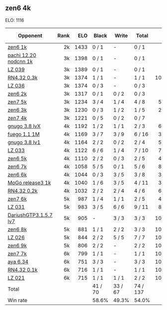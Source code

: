 ## zen6 4k ##

ELO: 1116

Opponent | Rank | ELO | Black | Write | Total | Win rate
---------|-----:|----:|-------|-------|-------|-------:
[zen6 1k](zen6%201k.md) | 2k | 1433 | 0 / 1 | - | 0 / 1 | 0.0%
[pachi 12.20 nodcnn 1k](pachi%2012.20%20nodcnn%201k.md) | 3k | 1398 | 0 / 1 | - | 0 / 1 | 0.0%
[LZ 039](LZ%20039.md) | 3k | 1389 | 0 / 1 | - | 0 / 1 | 0.0%
[RN4.32 0.3k](RN4.32%200.3k.md) | 3k | 1374 | 1 / 1 | - | 1 / 1 | 100.0%
[LZ 036](LZ%20036.md) | 3k | 1374 | 0 / 3 | - | 0 / 3 | 0.0%
[zen6 2k](zen6%202k.md) | 3k | 1317 | 0 / 1 | 0 / 2 | 0 / 3 | 0.0%
[zen7 5k](zen7%205k.md) | 3k | 1234 | 3 / 4 | 1 / 4 | 4 / 8 | 50.0%
[zen6 3k](zen6%203k.md) | 3k | 1230 | 0 / 3 | 1 / 2 | 1 / 5 | 20.0%
[zen7 4k](zen7%204k.md) | 3k | 1221 | 0 / 5 | 0 / 2 | 0 / 7 | 0.0%
[gnugo 3.8 lvX](gnugo%203.8%20lvX.md) | 4k | 1192 | 1 / 2 | 1 / 1 | 2 / 3 | 66.7%
[fuego 1.1 1M](fuego%201.1%201M.md) | 4k | 1169 | 3 / 7 | 3 / 9 | 6 / 16 | 37.5%
[gnugo 3.8 lv1](gnugo%203.8%20lv1.md) | 4k | 1164 | 2 / 2 | 0 / 2 | 2 / 4 | 50.0%
[LZ 033](LZ%20033.md) | 4k | 1122 | 6 / 6 | 1 / 4 | 7 / 10 | 70.0%
[zen6 5k](zen6%205k.md) | 4k | 1110 | 2 / 2 | 0 / 3 | 2 / 5 | 40.0%
[zen6 7k](zen6%207k.md) | 4k | 1058 | 5 / 5 | 0 / 1 | 5 / 6 | 83.3%
[zen6 6k](zen6%206k.md) | 4k | 1044 | 0 / 3 | 3 / 5 | 3 / 8 | 37.5%
[MoGo release3 1k](MoGo%20release3%201k.md) | 4k | 1040 | 1 / 6 | 3 / 5 | 4 / 11 | 36.4%
[RN4.32 0.2k](RN4.32%200.2k.md) | 4k | 1032 | 2 / 2 | 2 / 4 | 4 / 6 | 66.7%
[zen7 6k](zen7%206k.md) | 5k | 987 | 1 / 4 | 1 / 1 | 2 / 5 | 40.0%
[LZ 031](LZ%20031.md) | 5k | 983 | 3 / 5 | 6 / 6 | 9 / 11 | 81.8%
[DariushGTP3.1.5.7 lv7](DariushGTP3.1.5.7%20lv7.md) | 5k | 905 | - | 3 / 3 | 3 / 3 | 100.0%
[zen6 8k](zen6%208k.md) | 5k | 881 | 1 / 1 | 2 / 2 | 3 / 3 | 100.0%
[LZ 026](LZ%20026.md) | 5k | 844 | 2 / 2 | 5 / 5 | 7 / 7 | 100.0%
[zen6 9k](zen6%209k.md) | 5k | 806 | 2 / 2 | - | 2 / 2 | 100.0%
[zen7 7k](zen7%207k.md) | 6k | 799 | 1 / 1 | - | 1 / 1 | 100.0%
[aya 6.34](aya%206.34.md) | 6k | 751 | 3 / 3 | - | 3 / 3 | 100.0%
[RN4.32 0.1k](RN4.32%200.1k.md) | 6k | 716 | 1 / 1 | - | 1 / 1 | 100.0%
[LZ 021](LZ%20021.md) | 6k | 715 | 1 / 1 | 1 / 1 | 2 / 2 | 100.0%
Total | | | 41 / 70 | 33 / 67 | 74 / 137 | 
Win rate| | | 58.6% | 49.3% | 54.0% | 
